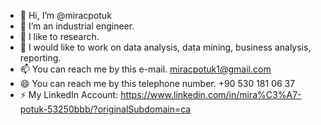 - 👋 Hi, I’m @miracpotuk
- 👀 I’m an industrial engineer.
- 🌱 I like to research.
- 💞️ I would like to work on data analysis, data mining, business analysis, reporting.
- 📫 You can reach me by this e-mail. miracpotuk1@gmail.com
- 😄 You can reach me by this telephone number. +90 530 181 06 37
- ⚡ My LinkedIn Account: https://www.linkedin.com/in/mira%C3%A7-potuk-53250bbb/?originalSubdomain=ca


<!---
miracpotuk/miracpotuk is a ✨ special ✨ repository because its `README.md` (this file) appears on your GitHub profile.
You can click the Preview link to take a look at your changes.
--->
